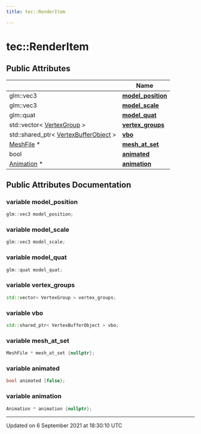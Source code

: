 ```yaml
---
title: tec::RenderItem

---
```


# tec::RenderItem





## Public Attributes

|                | Name           |
| -------------- | -------------- |
| glm::vec3 | **[model_position](/engine/Classes/structtec_1_1_render_item/#variable-model_position)**  |
| glm::vec3 | **[model_scale](/engine/Classes/structtec_1_1_render_item/#variable-model_scale)**  |
| glm::quat | **[model_quat](/engine/Classes/structtec_1_1_render_item/#variable-model_quat)**  |
| std::vector< [VertexGroup](/engine/Classes/structtec_1_1_vertex_group/) > | **[vertex_groups](/engine/Classes/structtec_1_1_render_item/#variable-vertex_groups)**  |
| std::shared_ptr< [VertexBufferObject](/engine/Classes/classtec_1_1_vertex_buffer_object/) > | **[vbo](/engine/Classes/structtec_1_1_render_item/#variable-vbo)**  |
| [MeshFile](/engine/Classes/classtec_1_1_mesh_file/) * | **[mesh_at_set](/engine/Classes/structtec_1_1_render_item/#variable-mesh_at_set)**  |
| bool | **[animated](/engine/Classes/structtec_1_1_render_item/#variable-animated)**  |
| [Animation](/engine/Classes/classtec_1_1_animation/) * | **[animation](/engine/Classes/structtec_1_1_render_item/#variable-animation)**  |

## Public Attributes Documentation

### variable model_position

```cpp
glm::vec3 model_position;
```


### variable model_scale

```cpp
glm::vec3 model_scale;
```


### variable model_quat

```cpp
glm::quat model_quat;
```


### variable vertex_groups

```cpp
std::vector< VertexGroup > vertex_groups;
```


### variable vbo

```cpp
std::shared_ptr< VertexBufferObject > vbo;
```


### variable mesh_at_set

```cpp
MeshFile * mesh_at_set {nullptr};
```


### variable animated

```cpp
bool animated {false};
```


### variable animation

```cpp
Animation * animation {nullptr};
```


-------------------------------

Updated on  6 September 2021 at 18:30:10 UTC